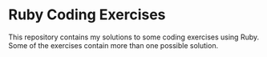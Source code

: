 # Ruby Coding Exercises

This repository contains my solutions to some coding exercises using Ruby.
Some of the exercises contain more than one possible solution.
